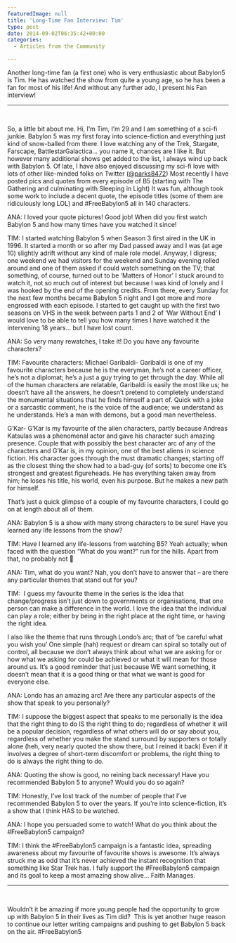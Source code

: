```yaml
---
featuredImage: null
title: 'Long-Time Fan Interview: Tim'
type: post
date: 2014-09-02T06:35:42+00:00
categories:
  - Articles from the Community

---
```

Another long-time fan (a first one) who is very enthusiastic about Babylon5 is Tim. He has watched the show from quite a young age, so he has been a fan for most of his life! And without any further ado, I present his Fan interview!

* * *

&nbsp;

So, a little bit about me. Hi, I&#8217;m Tim, I&#8217;m 29 and I am something of a sci-fi junkie. Babylon 5 was my first foray into science-fiction and everything just kind of snow-balled from there. I love watching any of the Trek, Stargate, Farscape, BattlestarGalactica&#8230; you name it, chances are I like it. But however many additional shows get added to the list, I always wind up back with Babylon 5. Of late, I have also enjoyed discussing my sci-fi love with lots of other like-minded folks on Twitter (<a href="https://twitter.com/parks8472" target="_blank">@parks8472</a>) Most recently I have posted pics and quotes from every episode of B5 (starting with The Gathering and culminating with Sleeping in Light) It was fun, although took some work to include a decent quote, the episode titles (some of them are ridiculously long LOL) and #FreeBabylon5 all in 140 characters.

ANA: I loved your quote pictures! Good job! When did you first watch Babylon 5 and how many times have you watched it since!

TIM: I started watching Babylon 5 when Season 3 first aired in the UK in 1996. It started a month or so after my Dad passed away and I was (at age 10) slightly adrift without any kind of male role model. Anyway, I digress; one weekend we had visitors for the weekend and Sunday evening rolled around and one of them asked if could watch something on the TV; that something, of course, turned out to be &#8216;Matters of Honor&#8217; I stuck around to watch it, not so much out of interest but because I was kind of lonely and I was hooked by the end of the opening credits. From there, every Sunday for the next few months became Babylon 5 night and I got more and more engrossed with each episode. I started to get caught up with the first two seasons on VHS in the week between parts 1 and 2 of &#8216;War Without End&#8217; I would love to be able to tell you how many times I have watched it the intervening 18 years&#8230; but I have lost count.

ANA: So very many rewatches, I take it! Do you have any favourite characters?

TIM: Favourite characters: Michael Garibaldi- Garibaldi is one of my favourite characters because he is the everyman, he&#8217;s not a career officer, he&#8217;s not a diplomat; he&#8217;s a just a guy trying to get through the day. While all of the human characters are relatable, Garibaldi is easily the most like us; he doesn&#8217;t have all the answers, he doesn&#8217;t pretend to completely understand the monumental situations that he finds himself a part of. Quick with a joke or a sarcastic comment, he is the voice of the audience; we understand as he understands. He&#8217;s a man with demons, but a good man nevertheless.

G&#8217;Kar- G&#8217;Kar is my favourite of the alien characters, partly because Andreas Katsulas was a phenomenal actor and gave his character such amazing presence. Couple that with possibly the best character arc of any of the characters and G&#8217;Kar is, in my opinion, one of the best aliens in science fiction. His character goes through the must dramatic changes; starting off as the closest thing the show had to a bad-guy (of sorts) to become one it&#8217;s strongest and greatest figureheads. He has everything taken away from him; he loses his title, his world, even his purpose. But he makes a new path for himself.

That&#8217;s just a quick glimpse of a couple of my favourite characters, I could go on at length about all of them.

ANA: Babylon 5 is a show with many strong characters to be sure! Have you learned any life lessons from the show?

TIM: Have I learned any life-lessons from watching B5? Yeah actually; when faced with the question &#8220;What do you want?&#8221; run for the hills. Apart from that, no probably not 🙂

ANA: Tim, what do you want? Nah, you don’t have to answer that – are there any particular themes that stand out for you?

TIM:  I guess my favourite theme in the series is the idea that change/progress isn&#8217;t just down to governments or organisations, that one person can make a difference in the world. I love the idea that the individual can play a role; either by being in the right place at the right time, or having the right idea.

I also like the theme that runs through Londo&#8217;s arc; that of &#8216;be careful what you wish you&#8217; One simple (hah) request or dream can spiral so totally out of control, all because we don&#8217;t always think about what we are asking for or how what we asking for could be achieved or what it will mean for those around us. It&#8217;s a good reminder that just because WE want something, it doesn&#8217;t mean that it is a good thing or that what we want is good for everyone else.

ANA: Londo has an amazing arc! Are there any particular aspects of the show that speak to you personally?

TIM: I suppose the biggest aspect that speaks to me personally is the idea that the right thing to do IS the right thing to do; regardless of whether it will be a popular decision, regardless of what others will do or say about you, regardless of whether you make the stand surround by supporters or totally alone (heh, very nearly quoted the show there, but I reined it back) Even if it involves a degree of short-term discomfort or problems, the right thing to do is always the right thing to do.

ANA: Quoting the show is good, no reining back necessary! Have you recommended Babylon 5 to anyone? Would you do so again?

TIM: Honestly, I&#8217;ve lost track of the number of people that I&#8217;ve recommended Babylon 5 to over the years. If you&#8217;re into science-fiction, it&#8217;s a show that I think HAS to be watched.

ANA: I hope you persuaded some to watch! What do you think about the #FreeBabylon5 campaign?

TIM: I think the #FreeBabylon5 campaign is a fantastic idea, spreading awareness about my favourite of favourite shows is awesome. It&#8217;s always struck me as odd that it&#8217;s never achieved the instant recognition that something like Star Trek has. I fully support the #FreeBabylon5 campaign and its goal to keep a most amazing show alive&#8230; Faith Manages.

* * *

&nbsp;

Wouldn’t it be amazing if more young people had the opportunity to grow up with Babylon 5 in their lives as Tim did?  This is yet another huge reason to continue our letter writing campaigns and pushing to get Babylon 5 back on the air. #FreeBabylon5
